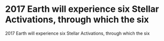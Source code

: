# 2017 Earth will experience six Stellar Activations, through which the six

2017 Earth will experience six Stellar Activations, through which the six
